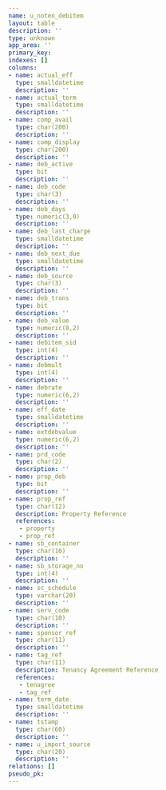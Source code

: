 ```yaml
---
name: u_noten_debitem
layout: table
description: ''
type: unknown
app_area: ''
primary_key: 
indexes: []
columns:
- name: actual_eff
  type: smalldatetime
  description: ''
- name: actual_term
  type: smalldatetime
  description: ''
- name: comp_avail
  type: char(200)
  description: ''
- name: comp_display
  type: char(200)
  description: ''
- name: deb_active
  type: bit
  description: ''
- name: deb_code
  type: char(3)
  description: ''
- name: deb_days
  type: numeric(3,0)
  description: ''
- name: deb_last_charge
  type: smalldatetime
  description: ''
- name: deb_next_due
  type: smalldatetime
  description: ''
- name: deb_source
  type: char(3)
  description: ''
- name: deb_trans
  type: bit
  description: ''
- name: deb_value
  type: numeric(8,2)
  description: ''
- name: debitem_sid
  type: int(4)
  description: ''
- name: debmult
  type: int(4)
  description: ''
- name: debrate
  type: numeric(6,2)
  description: ''
- name: eff_date
  type: smalldatetime
  description: ''
- name: extdebvalue
  type: numeric(6,2)
  description: ''
- name: prd_code
  type: char(2)
  description: ''
- name: prop_deb
  type: bit
  description: ''
- name: prop_ref
  type: char(12)
  description: Property Reference
  references:
   - property
   - prop_ref
- name: sb_container
  type: char(10)
  description: ''
- name: sb_storage_no
  type: int(4)
  description: ''
- name: sc_schedule
  type: varchar(20)
  description: ''
- name: serv_code
  type: char(10)
  description: ''
- name: sponsor_ref
  type: char(11)
  description: ''
- name: tag_ref
  type: char(11)
  description: Tenancy Agreement Reference
  references:
   - tenagree
   - tag_ref
- name: term_date
  type: smalldatetime
  description: ''
- name: tstamp
  type: char(60)
  description: ''
- name: u_import_source
  type: char(20)
  description: ''
relations: []
pseudo_pk: 
---
```


